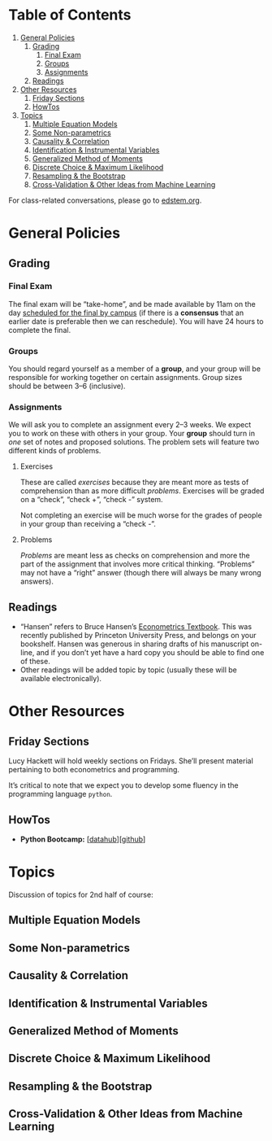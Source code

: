 
# Table of Contents

1.  [General Policies](#org2d513cf)
    1.  [Grading](#org0417d00)
        1.  [Final Exam](#orgf571d14)
        2.  [Groups](#org8491813)
        3.  [Assignments](#org3023dc3)
    2.  [Readings](#org010ae1f)
2.  [Other Resources](#orgca437e8)
    1.  [Friday Sections](#orgc72a888)
    2.  [HowTos](#orgb82cfc3)
3.  [Topics](#org4625af9)
    1.  [Multiple Equation Models](#orgf5e9123)
    2.  [Some Non-parametrics](#orgc32d9cf)
    3.  [Causality & Correlation](#org1ed6145)
    4.  [Identification & Instrumental Variables](#orgb68d8c9)
    5.  [Generalized Method of Moments](#org15ad60c)
    6.  [Discrete Choice & Maximum Likelihood](#org94b59c8)
    7.  [Resampling &  the Bootstrap](#orgcf56799)
    8.  [Cross-Validation & Other Ideas from Machine Learning](#org716c864)

For class-related conversations, please go to [edstem.org](https://edstem.org/us/courses/37769/).


<a id="org2d513cf"></a>

# General Policies


<a id="org0417d00"></a>

## Grading


<a id="orgf571d14"></a>

### Final Exam

The final exam will be &ldquo;take-home&rdquo;, and be made available by 11am on the day [scheduled for the final by campus](https://registrar.berkeley.edu/scheduling/academic-scheduling/academic-scheduling-final-exam-guide-and-schedules/)
(if there is a **consensus** that an earlier date is
preferable then we can reschedule).  You will have 24 hours to
complete the final.


<a id="org8491813"></a>

### Groups

You should regard yourself as a member of a **group**, and your
group will be responsible for working together on certain
assignments.  Group sizes should be between 3&#x2013;6 (inclusive).


<a id="org3023dc3"></a>

### Assignments

We will ask you to complete an assignment every 2&#x2013;3 weeks.  We expect you to work on these with others in your group.  Your **group** should turn in *one* set of notes and proposed solutions.  The problem sets will feature two different kinds of problems.

1.  Exercises

    These are called *exercises* because they are meant more as tests of comprehension
    than as more difficult *problems*.  Exercises will be graded on a &ldquo;check&rdquo;, &ldquo;check +&rdquo;, &ldquo;check -&rdquo; system.
    
    Not completing an exercise will be much worse for the grades of people in your group than receiving a &ldquo;check -&rdquo;.

2.  Problems

    *Problems* are meant less as checks on comprehension and more the part of the assignment that involves more critical thinking.  &ldquo;Problems&rdquo; may not have a &ldquo;right&rdquo; answer (though there will always be many wrong answers).


<a id="org010ae1f"></a>

## Readings

-   &ldquo;Hansen&rdquo; refers to Bruce Hansen&rsquo;s [Econometrics Textbook](https://www.ssc.wisc.edu/~bhansen/econometrics/Econometrics.pdf).  This was recently published by Princeton University Press, and belongs on your bookshelf.  Hansen was generous in sharing drafts of his manuscript on-line, and if you don&rsquo;t yet have a hard copy you should be able to find one of these.
-   Other readings will be added topic by topic (usually these will be available electronically).


<a id="orgca437e8"></a>

# Other Resources


<a id="orgc72a888"></a>

## Friday Sections

Lucy Hackett will hold weekly sections on Fridays.  She&rsquo;ll present
material pertaining to both econometrics and programming.

It&rsquo;s critical to note that we expect you to develop some fluency in
the programming language `python`.  


<a id="orgb82cfc3"></a>

## HowTos

-   **Python Bootcamp:** [[datahub](https://datahub.berkeley.edu/hub/user-redirect/git-pull?repo=https%3A%2F%2Fgithub.com%2Facwatt%2Fare212-bootcamp&urlpath=retro%2Ftree%2Fare212-bootcamp%2F)][[github](https://github.com/acwatt/are212-bootcamp)]


<a id="org4625af9"></a>

# Topics

Discussion of topics for 2nd half of course:


<a id="orgf5e9123"></a>

## Multiple Equation Models


<a id="orgc32d9cf"></a>

## Some Non-parametrics


<a id="org1ed6145"></a>

## Causality & Correlation


<a id="orgb68d8c9"></a>

## Identification & Instrumental Variables


<a id="org15ad60c"></a>

## Generalized Method of Moments


<a id="org94b59c8"></a>

## Discrete Choice & Maximum Likelihood


<a id="orgcf56799"></a>

## Resampling &  the Bootstrap


<a id="org716c864"></a>

## Cross-Validation & Other Ideas from Machine Learning


